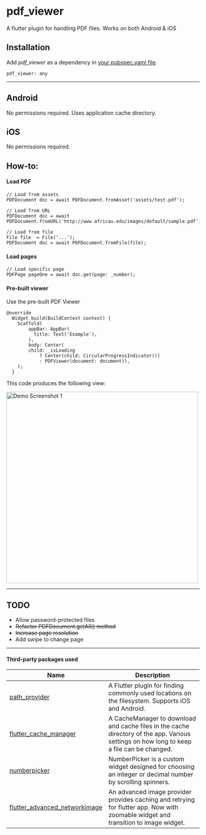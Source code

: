# pdf_viewer

A flutter plugin for handling PDF files. Works on both Android & iOS

## Installation

Add  *pdf_viewer*  as a dependency in [your pubspec.yaml file](https://flutter.io/platform-plugins/).
```
pdf_viewer: any
```

---

## Android
No permissions required. Uses application cache directory.

## iOS
No permissions required.

## How-to:

#### Load PDF
```
// Load from assets
PDFDocument doc = await PDFDocument.fromAsset('assets/test.pdf');
 
// Load from URL
PDFDocument doc = await PDFDocument.fromURL('http://www.africau.edu/images/default/sample.pdf');

// Load from file
File file  = File('...');
PDFDocument doc = await PDFDocument.fromFile(file);
```

#### Load pages
```
// Load specific page
PDFPage pageOne = await doc.get(page: _number);
```

#### Pre-built viewer
Use the pre-built PDF Viewer
```
@override
  Widget build(BuildContext context) {
    Scaffold(
        appBar: AppBar(
          title: Text('Example'),
        ),
        body: Center(
        child: _isLoading
            ? Center(child: CircularProgressIndicator())
            : PDFViewer(document: document)),
    );
  }
```

This code produces the following view:

<img height="500px" src="https://raw.githubusercontent.com/CrossPT/flutter_pdf_viewer/master/demo.png" alt="Demo Screenshot 1"/>

---

## TODO

* Allow password-protected files
* ~~Refactor PDFDocument.getAll() method~~
* ~~Increase page resolution~~
* Add swipe to change page

---

#### Third-party packages used

| Name | Description  |
|-|-|
| [path_provider](https://pub.dartlang.org/packages/path_provider)               | A Flutter plugin for finding commonly used locations on the filesystem. Supports iOS and Android.            |
| [flutter_cache_manager](https://pub.dartlang.org/packages/flutter_cache_manager)       | A CacheManager to download and cache files in the cache directory of the app. Various settings on how long to keep a file can be changed. |
| [numberpicker](https://pub.dartlang.org/packages/numberpicker)                | NumberPicker is a custom widget designed for choosing an integer or decimal number by scrolling spinners. |
| [flutter_advanced_networkimage](https://pub.dartlang.org/packages/flutter_advanced_networkimage) | An advanced image provider provides caching and retrying for flutter app. Now with zoomable widget and transition to image widget. |